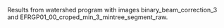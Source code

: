 Results from watershed program with images binary_beam_correction_3 and EFRGP01_00_croped_min_3_mintree_segment_raw.
